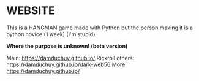 # WEBSITE
This is a HANGMAN game made with Python but the person making it is a python novice (1 week)
(I'm stupid)

**Where the purpose is unknown! (beta version)**

Main: https://damduchuy.github.io/
Rickroll others: https://damduchuy.github.io/dark-web56
More: https://damduchuy.github.io/
